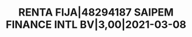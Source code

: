 ---
layout: asset
title: RENTA FIJA|48294187 SAIPEM FINANCE INTL BV|3,00|2021-03-08
isin: XS1487498922
---